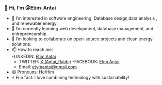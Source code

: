 ### 👋 Hi, I’m [@Etim-Antai](https://github.com/Etim-Antai)  
- 👀 I’m interested in software engineering, Database design,data analysis , and renewable energy.
- 🌱 I’m currently learning web development, database management, and entrepreneurship.  
- 💞️ I’m looking to collaborate on open-source projects and clean energy solutions.  
- 📫 How to reach me:  
  -LINKEDIN: [Etim Antai](https://www.linkedin.com/in/etim-antai-a59328198/?lipi=urn%3Ali%3Apage%3Ad_flagship3_feed%3BGYAYXTxtSZKrJ5XjICyV8g%3D%3D)  
  - TWITTER: [X (Antai_Rabbi)](https://x.com/Antai_Rabbi)
  -FACEBOOK: [Etim Antai](https://www.facebook.com/profile.php?id=100023916351276)
  -  Email: etymantai@gmail.com
- 😄 Pronouns: He/Him  
- ⚡ Fun fact: I love combining technology with sustainability!  
